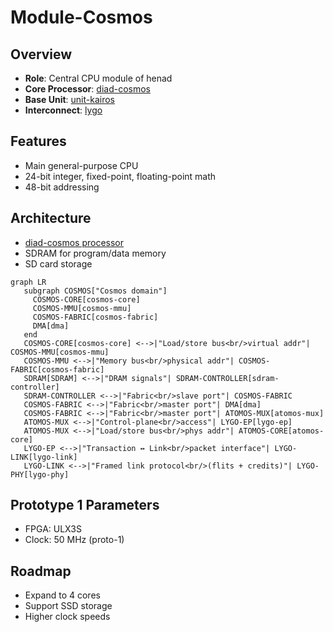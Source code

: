 # Module-Cosmos

## Overview

- **Role**: Central CPU module of henad
- **Core Processor**: [diad-cosmos](../../processors/cosmos/cosmos.md)
- **Base Unit**: [unit-kairos](../../units/kairos/kairos.md)
- **Interconnect**: [lygo](../../interfaces/lygo/lygo.md)

## Features

- Main general-purpose CPU
- 24-bit integer, fixed-point, floating-point math
- 48-bit addressing

## Architecture

- [diad-cosmos processor](../../processors/cosmos/cosmos.md)
- SDRAM for program/data memory
- SD card storage

```mermaid
graph LR
   subgraph COSMOS["Cosmos domain"]
     COSMOS-CORE[cosmos-core]
     COSMOS-MMU[cosmos-mmu]
     COSMOS-FABRIC[cosmos-fabric]
     DMA[dma]
   end
   COSMOS-CORE[cosmos-core] <-->|"Load/store bus<br/>virtual addr"| COSMOS-MMU[cosmos-mmu]
   COSMOS-MMU <-->|"Memory bus<br/>physical addr"| COSMOS-FABRIC[cosmos-fabric]
   SDRAM[SDRAM] <-->|"DRAM signals"| SDRAM-CONTROLLER[sdram-controller]
   SDRAM-CONTROLLER <-->|"Fabric<br/>slave port"| COSMOS-FABRIC
   COSMOS-FABRIC <-->|"Fabric<br/>master port"| DMA[dma]
   COSMOS-FABRIC <-->|"Fabric<br/>master port"| ATOMOS-MUX[atomos-mux]
   ATOMOS-MUX <-->|"Control-plane<br/>access"| LYGO-EP[lygo-ep]
   ATOMOS-MUX <-->|"Load/store bus<br/>phys addr"| ATOMOS-CORE[atomos-core]
   LYGO-EP <-->|"Transaction ↔ Link<br/>packet interface"| LYGO-LINK[lygo-link]
   LYGO-LINK <-->|"Framed link protocol<br/>(flits + credits)"| LYGO-PHY[lygo-phy]
```

## Prototype 1 Parameters

- FPGA: ULX3S
- Clock: 50 MHz (proto-1)

## Roadmap

- Expand to 4 cores
- Support SSD storage
- Higher clock speeds
